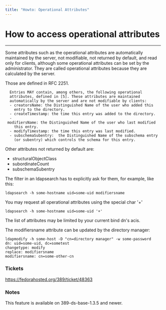 ```yaml
---
title: "Howto: Operational Attributes"
---
```


# How to access operational attributes
------------------------------------

Some attributes such as the operational attributes are automatically maintained by the server, not modifiable, not returned by default, and read only for clients, although some operational attributes can be set by the administrator. They are called operational attributes because they are calculated by the server.

Those are defined in RFC 2251.

      Entries MAY contain, among others, the following operational    
      attributes, defined in [5]. These attributes are maintained    
      automatically by the server and are not modifiable by clients:    
      - creatorsName: the Distinguished Name of the user who added this    
        entry to the directory.    
      - createTimestamp: the time this entry was added to the directory.    
      - modifiersName: the Distinguished Name of the user who last modified    
        this entry.    
      - modifyTimestamp: the time this entry was last modified.    
      - subschemaSubentry:  the Distinguished Name of the subschema entry    
        (or subentry) which controls the schema for this entry.    

Other attributes not returned by default are:

-   structuralObjectClass
-   subordinateCount
-   subschemaSubentry

The filter in an ldapsearch has to explicitly ask for them, for example, like this:

    ldapsearch -h some-hostname uid=some-uid modifiersname    

You may request all operational attributes using the special char '+'

    ldapsearch -h some-hostname uid=some-uid '+'

The list of attributes may be limited by your current bind dn's acis.

The modifiersname attribute can be updated by the directory manager:

    ldapmodify -h some-host -D "cn=directory manager" -w some-password
    dn: uid=some-uid, dc=sometest
    changetype: modify
    replace: modifiersname
    modifiersname: cn=some-other-cn

### Tickets
https://fedorahosted.org/389/ticket/48363

### Notes
This feature is available on 389-ds-base-1.3.5 and newer.
